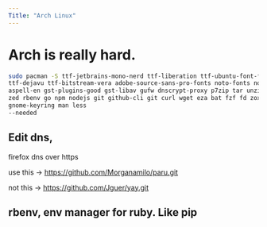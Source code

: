 ```yaml
---
Title: "Arch Linux"
---
```


# Arch is really hard.

```bash
sudo pacman -S ttf-jetbrains-mono-nerd ttf-liberation ttf-ubuntu-font-family ttf-anonymous-pro \\
ttf-dejavu ttf-bitstream-vera adobe-source-sans-pro-fonts noto-fonts noto-fonts-cjk hunspell-en_US \\
aspell-en gst-plugins-good gst-libav gufw dnscrypt-proxy p7zip tar unzip xdg-user-dirs clang cmake \\
zed rbenv go npm nodejs git github-cli git curl wget eza bat fzf fd zoxide vim micro btop base-devel bash-completion \\
gnome-keyring man less
--needed
```



## Edit dns,
firefox dns over https


use this -> https://github.com/Morganamilo/paru.git

not this -> https://github.com/Jguer/yay.git


## rbenv, env manager for ruby. Like pip

